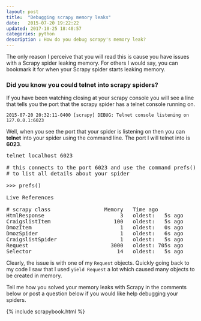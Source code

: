```yaml
---
layout: post
title:  "Debugging scrapy memory leaks"
date:   2015-07-20 19:22:22
updated: 2017-10-25 18:40:57
categories: python
description : How do you debug scrapy's memory leak?
---
```

The only reason I perceive that you will read this is cause you have issues with a Scrapy spider leaking memory. For others I would say, you can bookmark it for when your Scrapy spider starts leaking memory.

### Did you know you could telnet into scrapy spiders? 
If you have been watching closing at your scrapy console you will see a line that tells you the port that the scrapy spider has a telnet console running on.

```
2015-07-20 20:32:11-0400 [scrapy] DEBUG: Telnet console listening on 127.0.0.1:6023
```

Well, when you see the port that your spider is listening on then you can __telnet__ into your spider using the command line. The port I will telnet into is __6023__. 

<pre>
telnet localhost 6023

# this connects to the port 6023 and use the command prefs()
# to list all details about your spider

>>> prefs()

Live References

# scrapy class                 Memory   Time ago
HtmlResponse                        3   oldest:   5s ago
CraigslistItem                    100   oldest:   5s ago
DmozItem                            1   oldest:   0s ago
DmozSpider                          1   oldest:   6s ago
CraigslistSpider                    1   oldest:   5s ago
Request                          3000   oldest: 705s ago
Selector                           14   oldest:   5s ago
</pre>


Clearly, the issue is with one of my `Request` objects. Quickly going back to my code I saw that I used `yield Request` a lot which caused many objects to be created in memory. 

Tell me how you solved your memory leaks with Scrapy in the comments below or post a question below if you would like help debugging your spiders.

{% include scrapybook.html %}
